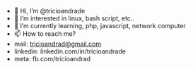 - 👋 Hi, I’m @tricioandrade
- 👀 I’m interested in linux, bash script, etc..
- 🌱 I’m currently learning, php, javascript, network computer
- 📫 How to reach me? 
- mail: tricioandrad@gmail.com
- linkedin: linkedin.com/in/tricioandrade
- meta: fb.com/tricioandrad
